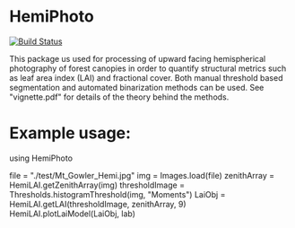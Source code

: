 # HemiPhoto

[![Build Status](https://github.com/gnewnham/HemiPhoto.jl/actions/workflows/CI.yml/badge.svg?branch=master)](https://github.com/gnewnham/HemiPhoto.jl/actions/workflows/CI.yml?query=branch%3Amaster)

This package us used for processing of upward facing hemispherical photography of forest canopies in order to quantify structural metrics such as leaf area index (LAI) and fractional cover. Both manual threshold based segmentation and automated binarization methods can be used. See "vignette.pdf" for details of the theory behind the methods.

# Example usage:
using HemiPhoto

file = "./test/Mt_Gowler_Hemi.jpg"
img = Images.load(file)
zenithArray = HemiLAI.getZenithArray(img)
thresholdImage = Thresholds.histogramThreshold(img, "Moments")
LaiObj = HemiLAI.getLAI(thresholdImage, zenithArray, 9)
HemiLAI.plotLaiModel(LaiObj, lab)
